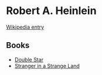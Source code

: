 # Robert A. Heinlein

[Wikipedia entry](https://en.wikipedia.org/wiki/Robert_A._Heinlein)

## Books

- [Double Star](Double_Star.md)
- [Stranger in a Strange Land](Stranger_in_a_Strange_Land.md)
